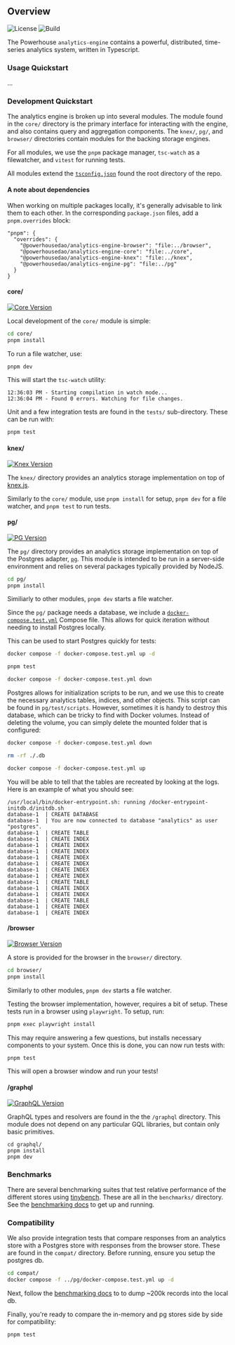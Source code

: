 ## Overview

![License](https://img.shields.io/npm/l/%40powerhousedao%2Fanalytics-engine-core?color=blue) ![Build](https://github.com/powerhouse-inc/analytics-engine/actions/workflows/publish-all.yml/badge.svg)

The Powerhouse `analytics-engine` contains a powerful, distributed, time-series analytics system, written in Typescript.

### Usage Quickstart

...

### Development Quickstart

The analytics engine is broken up into several modules. The module found in the `core/` directory is the primary interface for interacting with the engine, and also contains query and aggregation components. The `knex/`, `pg/`, and `browser/` directories contain modules for the backing storage engines.

For all modules, we use the `pnpm` package manager, `tsc-watch` as a filewatcher, and `vitest` for running tests.

All modules extend the [`tsconfig.json`](./tsconfig.json) found the root directory of the repo.

#### A note about dependencies

When working on multiple packages locally, it's generally advisable to link them to each other. In the corresponding `package.json` files, add a `pnpm.overrides` block:

```
"pnpm": {
  "overrides": {
    "@powerhousedao/analytics-engine-browser": "file:../browser",
    "@powerhousedao/analytics-engine-core": "file:../core",
    "@powerhousedao/analytics-engine-knex": "file:../knex",
    "@powerhousedao/analytics-engine-pg": "file:../pg"
  }
}
```

#### core/

[![Core Version](https://img.shields.io/npm/v/%40powerhousedao%2Fanalytics-engine-core?color=blue
)](https://www.npmjs.com/package/@powerhousedao/analytics-engine-core)

Local development of the `core/` module is simple:

```bash
cd core/
pnpm install
```

To run a file watcher, use:

```bash
pnpm dev
```

This will start the `tsc-watch` utility:

```
12:36:03 PM - Starting compilation in watch mode...
12:36:04 PM - Found 0 errors. Watching for file changes.
```

Unit and a few integration tests are found in the `tests/` sub-directory. These can be run with:

```bash
pnpm test
```

#### knex/

[![Knex Version](https://img.shields.io/npm/v/%40powerhousedao%2Fanalytics-engine-knex?color=blue
)](https://www.npmjs.com/package/@powerhousedao/analytics-engine-knex)

The `knex/` directory provides an analytics storage implementation on top of [knex.js](https://knexjs.org/).

Similarly to the `core/` module, use `pnpm install` for setup, `pnpm dev` for a file watcher, and `pnpm test` to run tests.

#### pg/

[![PG Version](https://img.shields.io/npm/v/%40powerhousedao%2Fanalytics-engine-pg?color=blue
)](https://www.npmjs.com/package/@powerhousedao/analytics-engine-pg)

The `pg/` directory provides an analytics storage implementation on top of the Postgres adapter, [`pg`](https://www.npmjs.com/package/pg). This module is intended to be run in a server-side environment and relies on several packages typically provided by NodeJS.

```bash
cd pg/
pnpm install
```

Similiarly to other modules, `pnpm dev` starts a file watcher.

Since the `pg/` package needs a database, we include a [`docker-compose.test.yml`](./pg/docker-compose.test.yml) Compose file. This allows for quick iteration without needing to install Postgres locally.

This can be used to start Postgres quickly for tests:

```bash
docker compose -f docker-compose.test.yml up -d

pnpm test

docker compose -f docker-compose.test.yml down
```

Postgres allows for initialization scripts to be run, and we use this to create the necessary analytics tables, indices, and other objects. This script can be found in `pg/test/scripts`. However, sometimes it is handy to destroy this database, which can be tricky to find with Docker volumes. Instead of deleting the volume, you can simply delete the mounted folder that is configured:

```bash
docker compose -f docker-compose.test.yml down

rm -rf ./.db

docker compose -f docker-compose.test.yml up
```

You will be able to tell that the tables are recreated by looking at the logs. Here is an example of what you should see:

```
/usr/local/bin/docker-entrypoint.sh: running /docker-entrypoint-initdb.d/initdb.sh
database-1  | CREATE DATABASE
database-1  | You are now connected to database "analytics" as user "postgres".
database-1  | CREATE TABLE
database-1  | CREATE INDEX
database-1  | CREATE INDEX
database-1  | CREATE INDEX
database-1  | CREATE INDEX
database-1  | CREATE INDEX
database-1  | CREATE INDEX
database-1  | CREATE INDEX
database-1  | CREATE TABLE
database-1  | CREATE INDEX
database-1  | CREATE INDEX
database-1  | CREATE TABLE
database-1  | CREATE INDEX
database-1  | CREATE INDEX
```

#### /browser

[![Browser Version](https://img.shields.io/npm/v/%40powerhousedao%2Fanalytics-engine-browser?color=blue
)](https://www.npmjs.com/package/@powerhousedao/analytics-engine-core)

A store is provided for the browser in the `browser/` directory.

```bash
cd browser/
pnpm install
```

Similarly to other modules, `pnpm dev` starts a file watcher.

Testing the browser implementation, however, requires a bit of setup. These tests run in a browser using `playwright`. To setup, run:

```bash
pnpm exec playwright install
```

This may require answering a few questions, but installs necessary components to your system. Once this is done, you can now run tests with:

```bash
pnpm test
```

This will open a browser window and run your tests!

#### /graphql

[![GraphQL Version](https://img.shields.io/npm/v/%40powerhousedao%2Fanalytics-engine-graphql?color=blue
)](https://www.npmjs.com/package/@powerhousedao/analytics-engine-core)

GraphQL types and resolvers are found in the the `/graphql` directory. This module does not depend on any particular GQL libraries, but contain only basic primitives.

```
cd graphql/
pnpm install
pnpm dev
```

### Benchmarks

There are several benchmarking suites that test relative performance of the different stores using [tinybench](https://github.com/tinylibs/tinybench). These are all in the `benchmarks/` directory. See the [benchmarking docs](./benchmarks/README.md) to get up and running.

### Compatibility

We also provide integration tests that compare responses from an analytics store with a Postgres store with responses from the browser store. These are found in the `compat/` directory. Before running, ensure you setup the postgres db.

```bash
cd compat/
docker compose -f ../pg/docker-compose.test.yml up -d
```

Next, follow the [benchmarking docs](./benchmarks/README.md) to to dump ~200k records into the local db.

Finally, you're ready to compare the in-memory and pg stores side by side for compatibility:

```bash
pnpm test
```
